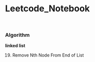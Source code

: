 # Leetcode_Notebook


<br>  




### Algorithm 

**linked list**

19. Remove Nth Node From End of List
